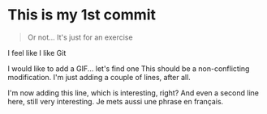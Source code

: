 # This is my 1st commit
> Or not... It's just for an exercise

I feel like I like Git

I would like to add a GIF... let's find one
This should be a non-conflicting modification.
I'm just adding a couple of lines, after all.

I'm now adding this line, which is interesting, right?
And even a second line here, still very interesting.
Je mets aussi une phrase en français.
